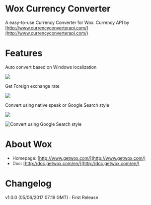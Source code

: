 # Wox Currency Converter
A easy-to-use Currency Converter for Wox. Currency API by [http://www.currencyconverterapi.com/](http://www.currencyconverterapi.com/)

# Features
Auto convert based on Windows localization

![](https://puu.sh/vHeML.png)

Get Foreign exchange rate

![](https://puu.sh/vHeLZ.png)

Convert using native speak or Google Search style

![](https://puu.sh/vHeMt.png)

![Convert using Google Search style](https://puu.sh/vHeME.png)

# About Wox
- Homepage: [http://www.getwox.com/](http://www.getwox.com/)
- Doc: [http://doc.getwox.com/en/](http://doc.getwox.com/en/)

# Changelog
v1.0.0 (05/06/2017 07:19 GMT) : First Release